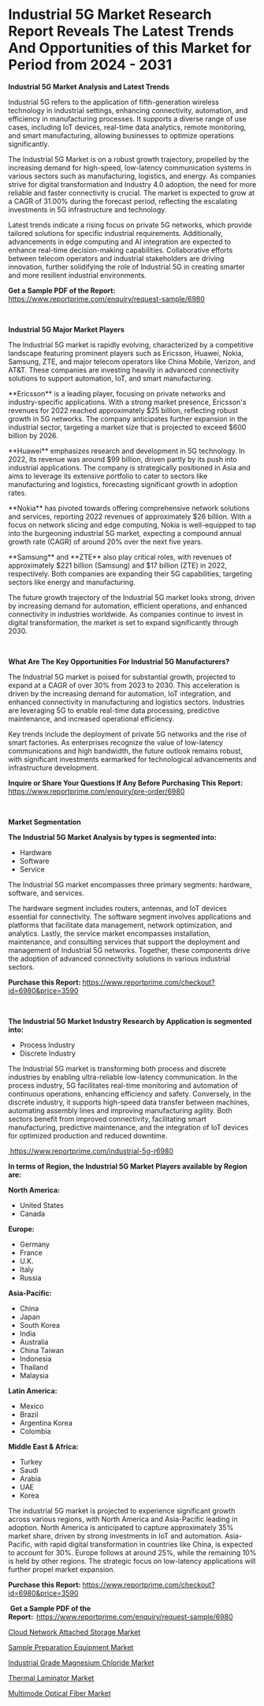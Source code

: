 <p><h1>Industrial 5G Market Research Report Reveals The Latest Trends And Opportunities of this Market for Period from 2024 - 2031</h1></p><p><strong>Industrial 5G Market Analysis and Latest Trends</strong></p>
<p><p>Industrial 5G refers to the application of fifth-generation wireless technology in industrial settings, enhancing connectivity, automation, and efficiency in manufacturing processes. It supports a diverse range of use cases, including IoT devices, real-time data analytics, remote monitoring, and smart manufacturing, allowing businesses to optimize operations significantly.</p><p>The Industrial 5G Market is on a robust growth trajectory, propelled by the increasing demand for high-speed, low-latency communication systems in various sectors such as manufacturing, logistics, and energy. As companies strive for digital transformation and Industry 4.0 adoption, the need for more reliable and faster connectivity is crucial. The market is expected to grow at a CAGR of 31.00% during the forecast period, reflecting the escalating investments in 5G infrastructure and technology.</p><p>Latest trends indicate a rising focus on private 5G networks, which provide tailored solutions for specific industrial requirements. Additionally, advancements in edge computing and AI integration are expected to enhance real-time decision-making capabilities. Collaborative efforts between telecom operators and industrial stakeholders are driving innovation, further solidifying the role of Industrial 5G in creating smarter and more resilient industrial environments.</p></p>
<p><strong>Get a Sample PDF of the Report:&nbsp;</strong> <a href="https://www.reportprime.com/enquiry/request-sample/6980">https://www.reportprime.com/enquiry/request-sample/6980</a></p>
<p>&nbsp;</p>
<p><strong>Industrial 5G Major Market Players</strong></p>
<p><p>The Industrial 5G market is rapidly evolving, characterized by a competitive landscape featuring prominent players such as Ericsson, Huawei, Nokia, Samsung, ZTE, and major telecom operators like China Mobile, Verizon, and AT&T. These companies are investing heavily in advanced connectivity solutions to support automation, IoT, and smart manufacturing.</p><p>**Ericsson** is a leading player, focusing on private networks and industry-specific applications. With a strong market presence, Ericsson's revenues for 2022 reached approximately $25 billion, reflecting robust growth in 5G networks. The company anticipates further expansion in the industrial sector, targeting a market size that is projected to exceed $600 billion by 2026.</p><p>**Huawei** emphasizes research and development in 5G technology. In 2022, its revenue was around $99 billion, driven partly by its push into industrial applications. The company is strategically positioned in Asia and aims to leverage its extensive portfolio to cater to sectors like manufacturing and logistics, forecasting significant growth in adoption rates.</p><p>**Nokia** has pivoted towards offering comprehensive network solutions and services, reporting 2022 revenues of approximately $26 billion. With a focus on network slicing and edge computing, Nokia is well-equipped to tap into the burgeoning industrial 5G market, expecting a compound annual growth rate (CAGR) of around 20% over the next five years.</p><p>**Samsung** and **ZTE** also play critical roles, with revenues of approximately $221 billion (Samsung) and $17 billion (ZTE) in 2022, respectively. Both companies are expanding their 5G capabilities, targeting sectors like energy and manufacturing.</p><p>The future growth trajectory of the Industrial 5G market looks strong, driven by increasing demand for automation, efficient operations, and enhanced connectivity in industries worldwide. As companies continue to invest in digital transformation, the market is set to expand significantly through 2030.</p></p>
<p>&nbsp;</p>
<p><strong>What Are The Key Opportunities For Industrial 5G Manufacturers?</strong></p>
<p><p>The Industrial 5G market is poised for substantial growth, projected to expand at a CAGR of over 30% from 2023 to 2030. This acceleration is driven by the increasing demand for automation, IoT integration, and enhanced connectivity in manufacturing and logistics sectors. Industries are leveraging 5G to enable real-time data processing, predictive maintenance, and increased operational efficiency. </p><p>Key trends include the deployment of private 5G networks and the rise of smart factories. As enterprises recognize the value of low-latency communications and high bandwidth, the future outlook remains robust, with significant investments earmarked for technological advancements and infrastructure development.</p></p>
<p><strong>Inquire or Share Your Questions If Any Before Purchasing This Report:</strong> <a href="https://www.reportprime.com/enquiry/pre-order/6980">https://www.reportprime.com/enquiry/pre-order/6980</a></p>
<p>&nbsp;</p>
<p><strong>Market Segmentation</strong></p>
<p><strong>The Industrial 5G Market Analysis by types is segmented into:</strong></p>
<p><ul><li>Hardware</li><li>Software</li><li>Service</li></ul></p>
<p><p>The Industrial 5G market encompasses three primary segments: hardware, software, and services. </p><p>The hardware segment includes routers, antennas, and IoT devices essential for connectivity. The software segment involves applications and platforms that facilitate data management, network optimization, and analytics. Lastly, the service market encompasses installation, maintenance, and consulting services that support the deployment and management of Industrial 5G networks. Together, these components drive the adoption of advanced connectivity solutions in various industrial sectors.</p></p>
<p><strong>Purchase this Report:&nbsp;</strong><a href="https://www.reportprime.com/checkout?id=6980&price=3590">https://www.reportprime.com/checkout?id=6980&price=3590</a></p>
<p>&nbsp;</p>
<p><strong>The Industrial 5G Market Industry Research by Application is segmented into:</strong></p>
<p><ul><li>Process Industry</li><li>Discrete Industry</li></ul></p>
<p><p>The Industrial 5G market is transforming both process and discrete industries by enabling ultra-reliable low-latency communication. In the process industry, 5G facilitates real-time monitoring and automation of continuous operations, enhancing efficiency and safety. Conversely, in the discrete industry, it supports high-speed data transfer between machines, automating assembly lines and improving manufacturing agility. Both sectors benefit from improved connectivity, facilitating smart manufacturing, predictive maintenance, and the integration of IoT devices for optimized production and reduced downtime.</p></p>
<p><a href="https://www.reportprime.com/industrial-5g-r6980">&nbsp;https://www.reportprime.com/industrial-5g-r6980</a></p>
<p><strong>In terms of Region, the Industrial 5G Market Players available by Region are:</strong></p>
<p>
    <p> <strong> North America: </strong>
        <ul>
            <li>United States</li>
            <li>Canada</li>
        </ul>
        </p> 
    <p> <strong> Europe: </strong>
        <ul>
            <li>Germany</li>
            <li>France</li>
            <li>U.K.</li>
            <li>Italy</li>
            <li>Russia</li>
        </ul>
        </p> 
    <p> <strong> Asia-Pacific: </strong>
        <ul>
            <li>China</li>
            <li>Japan</li>
            <li>South Korea</li>
            <li>India</li>
            <li>Australia</li>
            <li>China Taiwan</li>
            <li>Indonesia</li>
            <li>Thailand</li>
            <li>Malaysia</li>
        </ul>
        </p> 
    <p> <strong> Latin America: </strong>
        <ul>
            <li>Mexico</li>
            <li>Brazil</li>
            <li>Argentina Korea</li>
            <li>Colombia</li>
        </ul>
        </p> 
    <p> <strong> Middle East & Africa: </strong>
        <ul>
            <li>Turkey</li>
            <li>Saudi</li>
            <li>Arabia</li>
            <li>UAE</li>
            <li>Korea</li>
        </ul>
    </p>
    </p>
<p><p>The industrial 5G market is projected to experience significant growth across various regions, with North America and Asia-Pacific leading in adoption. North America is anticipated to capture approximately 35% market share, driven by strong investments in IoT and automation. Asia-Pacific, with rapid digital transformation in countries like China, is expected to account for 30%. Europe follows at around 25%, while the remaining 10% is held by other regions. The strategic focus on low-latency applications will further propel market expansion.</p></p>
<p><strong>Purchase this Report: </strong><a href="https://www.reportprime.com/checkout?id=6980&price=3590">https://www.reportprime.com/checkout?id=6980&price=3590</a></p>
<p>&nbsp;<strong>Get a Sample PDF of the Report:&nbsp;&nbsp;</strong><a href="https://www.reportprime.com/enquiry/request-sample/6980">https://www.reportprime.com/enquiry/request-sample/6980</a></p>
<p><strong></strong></p>
<p><p><a href="https://github.com/mauripalmi/Market-Research-Report-List-5/blob/main/cloud-network-attached-storage-market.md">Cloud Network Attached Storage Market</a></p><p><a href="https://medium.com/@lamm8276/global-sample-preparation-equipment-industry-research-report-competitive-landscape-market-size-e7453cdc2a5c">Sample Preparation Equipment Market</a></p><p><a href="https://issuu.com/reportprime-2/docs/industrial-grade-magnesium-chloride_0f6e3962ce4b9c">Industrial Grade Magnesium Chloride Market</a></p><p><a href="https://medium.com/@lamm8276/insights-into-the-thermal-laminator-market-size-which-is-expanding-with-a-7-1-cagr-from-2024-2031-9f4c82064792">Thermal Laminator Market</a></p><p><a href="https://github.com/gulaimolin/Market-Research-Report-List-6/blob/main/multimode-optical-fiber-market.md">Multimode Optical Fiber Market</a></p></p>